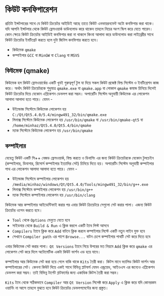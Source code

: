 # কিউট কনফিগারেশন

প্রতিটা ইন্সটলারের সাথে যে কিউট ক্রিয়েটর আইডিই আছে তাতে কিউট এনভায়রনমেন্ট অটো কনফিগার করা থাকে। যদি আপনি ইন্সটলার থেকে কিউট ফ্রেমওয়ার্ক ডাউনলোড করে থাকেন তাহলে নিচের অংশ স্কিপ করে যেতে পারেন। কোন ক্ষেত্রে কিউট ক্রিয়েটর আইডিই কনফিগার করা না থাকলে কিংবা আলাদা করে ডাউনলোড করা লাইব্রেরীর সাথে কিউট ক্রিয়েটর ইনটিগ্রেট করতে হলে দুটা জিনিস কনফিগার করতে হবে।

* কিউমেক `qmake`
* কম্পাইলার `GCC` বা `MinGW` বা `Clang` বা `MSVS`

## কিউমেক (qmake)

কিউমেক হল কিউট ফ্রেমওয়ার্কের একটি খুবই গুরুত্বপূর্ণ টুল যা দিয়ে সকল কিউট প্রজেক্ট বিল্ড সিস্টেম ও ইনটিগ্রেশন কাজ করে। অর্থাৎ কিউট ক্রিয়েটরকে শুধুমাত্র `qmake.exe` বা `qmake.app` বা লোকাল `qmake` কমান্ড চিনিয়ে দিলেই কিউট ক্রিয়েটর দিয়ে যেকোন এপ্লিকেশন ডেভলপ করা সম্ভব। অপারেটিং সিস্টেম অনুযায়ী কিউমেক এর লোকেশন আলাদা আলাদা হতে পারে। যেমন -

* উইন্ডোজ সিস্টেমে কিউমেক লোকেশন হয় `C:/Qt/Qt5.4.0/5.4/mingw491_32/bin/qmake.exe`
* লিনাক্স সিস্টেমে কিউমেক লোকেশন হয় `/usr/bin/qmake` বা `/usr/bin/qmake-qt5` বা `/home/minhaz/Qt5.4.0/Qt5.4/bin/qmake`
* ম্যাক সিস্টেমে কিউমেক লোকেশন হয় `/usr/bin/qmake`

## কম্পাইলার

যেহেতু কিউট একটি সি++ বেজড ফ্রেমওয়ার্ক, বিল্ড করতে ও ডিবাগিং এর জন্য কিউট ক্রিয়েটরকে যেকোন টুলচেইন (কম্পাইলার, ডিবাগার, রিসোর্স কম্পাইলার ইত্যাদির সেট) চিনিয়ে দিতে হয়। অপারেটিং সিস্টেম অনুযায়ী কম্পাইলার পাথ এর লোকেশন আলাদা আলাদা হতে পারে। যেমন -

* উইন্ডোজ সিস্টেমে কম্পাইলার লোকেশন হয় `/media/minhaz/windows/Qt/Qt5.4.0/Tools/mingw491_32/bin/g++.exe`
* লিনাক্স সিস্টেমে কম্পাইলার লোকেশন হয় `/usr/bin/g++`
* ম্যাক সিস্টেমে কম্পাইলার লোকেশন হয় `/usr/bin/clang`

কিউমেক আর কম্পাইলার আইডেন্টিফাই করার পর এবার কিউট ক্রিয়েটরে সেগুলো সেট করার পালা। এজন্য কিউট ক্রিয়েটর ওপেন করতে হবে।

* `Tool` থেকে `Options` মেনুতে যেতে হবে
* সাইডবার থেকে `Build & Run` এ ক্লিক করলে একটি ট্যাব লিস্ট আসবে
* `Compilers` ট্যাবে ক্লিক করে `Add` বাটনে ক্লিক করলে কম্পাইলার লিস্টে একটি নতুন লাইন যুক্ত হবে
* সেখানে `Compiler path` এর পাশে `Browse...` বাটন চেপে কম্পাইলার পাথটি সেট করে দিতে হবে

এবার কিউমেক সেট করার পালা। `Qt Versions` ট্যাবে গিয়ে উপরের মত নিয়মে `Add` ক্লিক করে `qmake` এর লোকেশন সেট করে দিলে অটোমেটিক একটা কিউট ভার্শন এড হয়ে যাবে।

কম্পাইলার আর কিউমেক সেট করা হয়ে গেলে বাকি থাকে `Kits` তৈরী করা। কিটস মানে ভ্যালিড কিউট ভার্শন আর কম্পাইলারের সেট। কেননা কিউট দিয়ে একই সাথে বিভিন্ন প্লাটফর্ম যেমন এন্ড্রয়েড, আইওএস এর জন্যেও এপ্লিকেশন ডেভলপ করা সম্ভব। তাই বিভিন্ন টার্গেট প্লাটফর্মের জন্য একাধিক কিটস তৈরী করা সম্ভব।

`Kits` ট্যাব থেকে সঠিকভাবে `Compiler` আর `Qt Version` সিলেক্ট করে `Apply` এ ক্লিক করে যদি কোনরকম ওয়ার্নিং না আসে তাহলে বুঝতে হবে কিউট ক্রিয়েটর ডেভলপমেন্টের জন্য প্রস্তুত।
